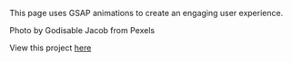 This page uses GSAP animations to create an engaging user experience.

Photo by Godisable Jacob from Pexels

View this project 
[here](https://melissafdavis.github.io/GSAP-Project/)
